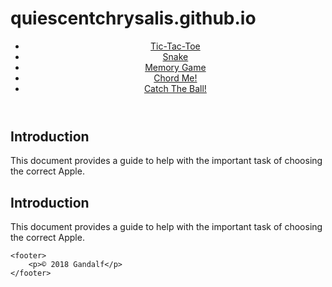 # quiescentchrysalis.github.io

<!DOCTYPE html>
<html lang="en">
  <head>
    <meta charset="UTF-8">
 <meta name="keywords" content=" breast cancer, run, race,charity">
    <title>Diane's Run</title>
    <link rel="stylesheet1" href=" dr_base.css">
 <link rel="stylesheet2" href=" dr_layout.css">
  </head>
  <body>
  <header>
  <nav class="crumbs">
    <ul >
  <li><a href="./Tic-Tac-Toe/main.html">Tic-Tac-Toe</a></li>
  <li><a href="./Snake/main.html">Snake</a> </li>
  <li><a href="./Memory Game/main.html">Memory Game</a> </li>
  <li><a href="./Chord Me!/main.py">Chord Me!</a> </li>
  <li><a href="./Catch The Ball!/main.html">Catch The Ball!</a> </li>
</ul>
</nav>
  </header>
  
  <section>
    <h2>Introduction</h2>
    <p>This document provides a guide to help with the important task of choosing the correct Apple.</p>
</section>

 <section>
    <h2>Introduction</h2>
    <p>This document provides a guide to help with the important task of choosing the correct Apple.</p>
 </section>

    <footer>
        <p>© 2018 Gandalf</p>
    </footer>
 <script src="index.js"></script>
  </body>
</html>

